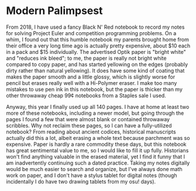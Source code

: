 # Modern Palimpsest 

From 2018, I have used a fancy Black N' Red notebook to record my notes for solving Project Euler and competition programming problems. On a whim, I found out that this humble notebook my parents brought home from their office a very long time ago is actually pretty expensive, about $10 each in a pack and $15 individually. The advertised Optik paper is "bright white" and "reduces ink bleed"; to me, the paper is really not bright white compared to copy paper, and has started yellowing on the edges (probably dirty rather than natural yellowing). It does have some kind of coating that makes the paper smooth and a little glossy, which is slightly worse for pencil but erases really well with a Hi-Polymer eraser. I make too many mistakes to use pen ink in this notebook, but the paper is thicker than my other throwaway cheap 99¢ notebooks from a Staples sale I used. 

Anyway, this year I finally used up all 140 pages. I have at home at least two more of these notebooks, including a newer model, but going through the pages I found a few that were almost blank or contained throwaway scribbles. Why not reclaim these pages, so I can have a fully-utilized notebook? From reading about ancient codices, historical manuscripts actually did this a lot, albeit erasing a whole text because parchment was so expensive. Paper is hardly a rare commodity these days, but this notebook has great sentimental value to me, so I would like to fill it up fully. Historians won't find anything valuable in the erased material, yet I find it funny that I am inadvertently continuing such a dated practice. Taking my notes digitally would be much easier to search and organize, but I've always done math work on paper, and I don't have a stylus tablet for digital notes (though incidentally I do have two drawing tablets from my osu! days). 
